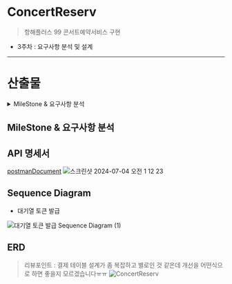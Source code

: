 # ConcertReserv
>항해플러스 99 콘서트예약서비스 구현

- 3주차 : 요구사항 분석 및 설계


---

# 산출물

<details>
<summary>MileStone & 요구사항 분석 </summary>
<div markdown="1">       

- [Git Projects](https://github.com/users/JiheeOh/projects/3) - issues 내 요구사항 분석 포함 <br>

![스크린샷 2024-07-04 오전 1 17 56](https://github.com/JiheeOh/concertReserv/assets/75823407/d9345a4a-bd84-4458-b31e-b2351514e3a1)

</div>
</details>


## MileStone & 요구사항 분석 

## API 명세서 
[postmanDocument](https://documenter.getpostman.com/view/23303389/2sA3dxEXgn)
![스크린샷 2024-07-04 오전 1 12 23](https://github.com/JiheeOh/concertReserv/assets/75823407/bd8982e7-bd57-42ba-8782-ea72249ced7d)

## Sequence Diagram 
- 대기열 토큰 발급

![대기열 토큰 발급 Sequence Diagram (1)](https://github.com/JiheeOh/concertReserv/assets/75823407/6ab4b031-7fd6-4d29-bb6e-3e81e250e7f6)

## ERD
>  리뷰포인트 : 결제 테이블 설계가 좀 복잡하고 별로인 것 같은데 개선을 어떤식으로 하면 좋을지 모르겠습니다ㅠㅠ
![ConcertReserv](https://github.com/JiheeOh/concertReserv/assets/75823407/a11852a4-5a11-4445-9df2-38a55c26a102)


